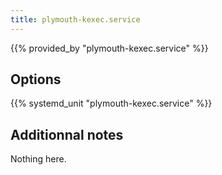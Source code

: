 ```yaml
---
title: plymouth-kexec.service
---
```


{{% provided_by "plymouth-kexec.service" %}}

## Options

{{% systemd_unit "plymouth-kexec.service" %}}

## Additionnal notes

Nothing here.